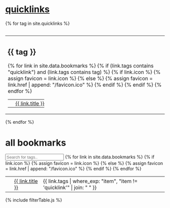 # [quicklinks](#quicklinks)

{% for tag in site.quicklinks %}
  <table style="display:block; float:left; border:0;"><tr><td style="border:0;">
  <h2>{{ tag }}</h2>
  <table style="border:0;">
  {% for link in site.data.bookmarks %}
    {% if (link.tags contains "quicklink") and (link.tags contains tag) %}
      {% if link.icon %}
        {% assign favicon = link.icon %}
      {% else %}
        {% assign favicon = link.href | append: "/favicon.ico" %}
      {% endif %}
      <tr>
        <td style="border:0;padding:4px;">
          <img src="{{ favicon }}" alt=" " style="all:unset;width:16px;height:16px;margin:0;vertical-align:middle;"/>
        </td>
        <td style="border:0;padding:0px;">
          <a href="{{ link.href }}" style="vertical-align:middle;">{{ link.title }}</a>
        </td>
      </tr>   
    {% endif %}
  {% endfor %}
  </table>
  </td></tr></table>
{% endfor %}
<p style="clear: left;"></p>

# all bookmarks

<input type="text" id="tagFilter" onkeyup="filterTable()" placeholder="Search for tags.." />

<table id="allBookmarksTable" style="border:0;">
{% for link in site.data.bookmarks %}
  {% if link.icon %}
    {% assign favicon = link.icon %}
  {% else %}
    {% assign favicon = link.href | append: "/favicon.ico" %}
  {% endif %}
  <tr>
    <td style="border:0;padding:4px;">
      <img src="{{ favicon }}" alt=" " style="all:unset;width:16px;height:16px;margin:0;vertical-align:middle;"/>
    </td>
    <td style="border:0;padding:4px;">
      <a href="{{ link.href }}" style="vertical-align:middle;">{{ link.title }}</a>
    </td>
    <td style="border:0;padding:4px;">
      {{ link.tags | where_exp: "item", "item != 'quicklink'" | join: " " }}
    </td>
  </tr>   
{% endfor %}
</table>

{% include filterTable.js %}
